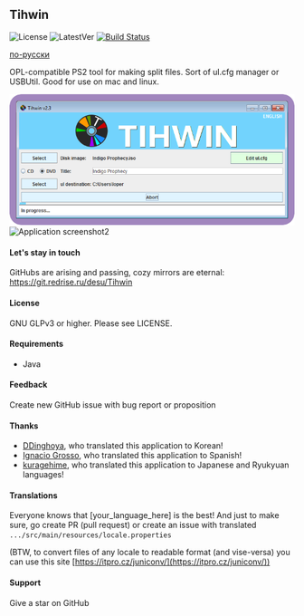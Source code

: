 ## Tihwin
![License](https://img.shields.io/badge/License-GPLv3-blue.svg) ![LatestVer](https://img.shields.io/github/release/developersu/Tihwin.svg) [![Build Status](https://ci.redrise.ru/api/badges/desu/Tihwin/status.svg)](https://ci.redrise.ru/desu/Tihwin)

[по-русски](README_RU.md)

OPL-compatible PS2 tool for making split files. Sort of ul.cfg manager or USBUtil. Good for use on mac and linux.

![Application screenshot1](screenshots/1.png)
![Application screenshot2](screenshots/2.png)

#### Let's stay in touch

GitHubs are arising and passing, cozy mirrors are eternal: https://git.redrise.ru/desu/Tihwin

#### License

GNU GLPv3 or higher. Please see LICENSE.

#### Requirements

* Java

#### Feedback

Create new GitHub issue with bug report or proposition

#### Thanks

* [DDinghoya](https://github.com/DDinghoya), who translated this application to Korean!
* [Ignacio Grosso](https://github.com/blckbearx), who translated this application to Spanish!
* [kuragehime](https://github.com/kuragehimekurara1), who translated this application to Japanese and Ryukyuan languages!

#### Translations

Everyone knows that [your_language_here] is the best! And just to make sure, go create PR (pull request) or create an issue with translated `.../src/main/resources/locale.properties`

(BTW, to convert files of any locale to readable format (and vise-versa) you can use this site [https://itpro.cz/juniconv/](https://itpro.cz/juniconv/))

#### Support

Give a star on GitHub